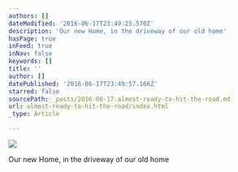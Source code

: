 ```yaml
---
authors: []
dateModified: '2016-06-17T23:49:25.570Z'
description: 'Our new Home, in the driveway of our old home'
hasPage: true
inFeed: true
inNav: false
keywords: []
title: ''
author: []
datePublished: '2016-06-17T23:49:57.166Z'
starred: false
sourcePath: _posts/2016-06-17-almost-ready-to-hit-the-road.md
url: almost-ready-to-hit-the-road/index.html
_type: Article

---
```

![](https://the-grid-user-content.s3-us-west-2.amazonaws.com/77ceaddc-9308-4a07-b809-17eba3dcafcf.jpg)

Our new Home, in the driveway of our old home